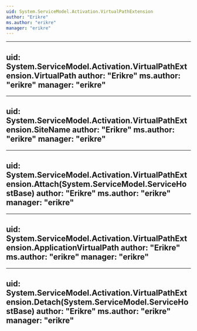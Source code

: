 ```yaml
---
uid: System.ServiceModel.Activation.VirtualPathExtension
author: "Erikre"
ms.author: "erikre"
manager: "erikre"
---
```


---
uid: System.ServiceModel.Activation.VirtualPathExtension.VirtualPath
author: "Erikre"
ms.author: "erikre"
manager: "erikre"
---

---
uid: System.ServiceModel.Activation.VirtualPathExtension.SiteName
author: "Erikre"
ms.author: "erikre"
manager: "erikre"
---

---
uid: System.ServiceModel.Activation.VirtualPathExtension.Attach(System.ServiceModel.ServiceHostBase)
author: "Erikre"
ms.author: "erikre"
manager: "erikre"
---

---
uid: System.ServiceModel.Activation.VirtualPathExtension.ApplicationVirtualPath
author: "Erikre"
ms.author: "erikre"
manager: "erikre"
---

---
uid: System.ServiceModel.Activation.VirtualPathExtension.Detach(System.ServiceModel.ServiceHostBase)
author: "Erikre"
ms.author: "erikre"
manager: "erikre"
---
